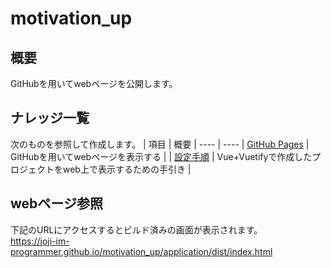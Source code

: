 # motivation_up

## 概要
GitHubを用いてwebページを公開します。

## ナレッジ一覧
次のものを参照して作成します。
| 項目 | 概要 |
---- | ----
| [GitHub Pages](https://techacademy.jp/magazine/6445) | GitHubを用いてwebページを表示する |
| [設定手順](https://qiita.com/kei_japan/items/cf4b742a60ab8904bc64) | Vue+Vuetifyで作成したプロジェクトをweb上で表示するための手引き |

## webページ参照
下記のURLにアクセスするとビルド済みの画面が表示されます。  
https://joji-im-programmer.github.io/motivation_up/application/dist/index.html
